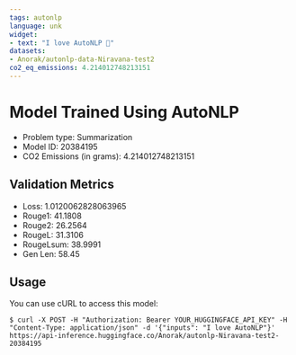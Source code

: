 ```yaml
---
tags: autonlp
language: unk
widget:
- text: "I love AutoNLP 🤗"
datasets:
- Anorak/autonlp-data-Niravana-test2
co2_eq_emissions: 4.214012748213151
---
```


# Model Trained Using AutoNLP

- Problem type: Summarization
- Model ID: 20384195
- CO2 Emissions (in grams): 4.214012748213151

## Validation Metrics

- Loss: 1.0120062828063965
- Rouge1: 41.1808
- Rouge2: 26.2564
- RougeL: 31.3106
- RougeLsum: 38.9991
- Gen Len: 58.45

## Usage

You can use cURL to access this model:

```
$ curl -X POST -H "Authorization: Bearer YOUR_HUGGINGFACE_API_KEY" -H "Content-Type: application/json" -d '{"inputs": "I love AutoNLP"}' https://api-inference.huggingface.co/Anorak/autonlp-Niravana-test2-20384195
```